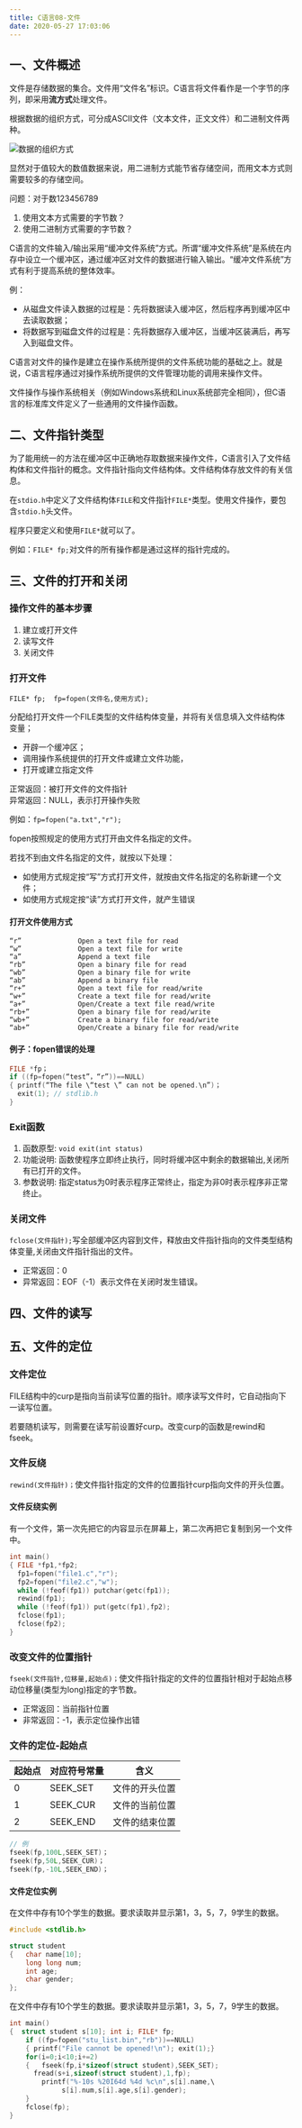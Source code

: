 ```yaml
---
title: C语言08-文件
date: 2020-05-27 17:03:06
---
```


## 一、文件概述

文件是存储数据的集合。文件用“文件名”标识。C语言将文件看作是一个字节的序列，即采用**流方式**处理文件。

根据数据的组织方式，可分成ASCII文件（文本文件，正文文件）和二进制文件两种。

![数据的组织方式](./C语言08-文件/数据的组织方式.png)

显然对于值较大的数值数据来说，用二进制方式能节省存储空间，而用文本方式则需要较多的存储空间。

问题：对于数123456789

1. 使用文本方式需要的字节数？
2. 使用二进制方式需要的字节数？

C语言的文件输入/输出采用“缓冲文件系统”方式。所谓“缓冲文件系统”是系统在内存中设立一个缓冲区，通过缓冲区对文件的数据进行输入输出。“缓冲文件系统”方式有利于提高系统的整体效率。  

例：

- 从磁盘文件读入数据的过程是：先将数据读入缓冲区，然后程序再到缓冲区中去读取数据；
- 将数据写到磁盘文件的过程是：先将数据存入缓冲区，当缓冲区装满后，再写入到磁盘文件。

C语言对文件的操作是建立在操作系统所提供的文件系统功能的基础之上。就是说，C语言程序通过对操作系统所提供的文件管理功能的调用来操作文件。

文件操作与操作系统相关（例如Windows系统和Linux系统部完全相同），但C语言的标准库文件定义了一些通用的文件操作函数。

## 二、文件指针类型

为了能用统一的方法在缓冲区中正确地存取数据来操作文件，C语言引入了文件结构体和文件指针的概念。文件指针指向文件结构体。文件结构体存放文件的有关信息。

在`stdio.h`中定义了文件结构体`FILE`和文件指针`FILE*`类型。使用文件操作，要包含`stdio.h`头文件。

程序只要定义和使用`FILE*`就可以了。  

例如：`FILE* fp;`对文件的所有操作都是通过这样的指针完成的。

## 三、文件的打开和关闭

### 操作文件的基本步骤

1. 建立或打开文件
2. 读写文件
3. 关闭文件

### 打开文件

`FILE* fp;  fp=fopen(文件名,使用方式);`

分配给打开文件一个FILE类型的文件结构体变量，并将有关信息填入文件结构体变量；

- 开辟一个缓冲区；
- 调用操作系统提供的打开文件或建立文件功能，
- 打开或建立指定文件

正常返回：被打开文件的文件指针<br/>
异常返回：NULL，表示打开操作失败

例如：`fp=fopen("a.txt","r");`

fopen按照规定的使用方式打开由文件名指定的文件。

若找不到由文件名指定的文件，就按以下处理：
- 如使用方式规定按“写”方式打开文件，就按由文件名指定的名称新建一个文件；
- 如使用方式规定按“读”方式打开文件，就产生错误

#### 打开文件使用方式

```
“r”              Open a text file for read
“w”              Open a text file for write
“a”              Append a text file 
“rb”             Open a binary file for read
“wb”             Open a binary file for write
“ab”             Append a binary file
“r+”             Open a text file for read/write
“w+”             Create a text file for read/write
“a+”             Open/Create a text file read/write
“rb+”            Open a binary file for read/write
“wb+”            Create a binary file for read/write
“ab+”            Open/Create a binary file for read/write
```

#### 例子：fopen错误的处理

```c
FILE *fp；      
if ((fp=fopen(“test”，“r”))==NULL)  
{ printf(“The file \“test \” can not be opened.\n”)；         
  exit(1); // stdlib.h
} 
```

### Exit函数

1. 函数原型: `void exit(int status)`
2. 功能说明: 函数使程序立即终止执行，同时将缓冲区中剩余的数据输出,关闭所有已打开的文件。
3. 参数说明: 指定status为0时表示程序正常终止，指定为非0时表示程序非正常终止。

### 关闭文件

`fclose(文件指针);`写全部缓冲区内容到文件，释放由文件指针指向的文件类型结构体变量,关闭由文件指针指出的文件。

- 正常返回：0
- 异常返回：EOF（-1）表示文件在关闭时发生错误。 

## 四、文件的读写


## 五、文件的定位

### 文件定位

FILE结构中的curp是指向当前读写位置的指针。顺序读写文件时，它自动指向下一读写位置。

若要随机读写，则需要在读写前设置好curp。改变curp的函数是rewind和fseek。

### 文件反绕

`rewind(文件指针)；`使文件指针指定的文件的位置指针curp指向文件的开头位置。

#### 文件反绕实例

有一个文件，第一次先把它的内容显示在屏幕上，第二次再把它复制到另一个文件中。

```c
int main()
{ FILE *fp1,*fp2;
  fp1=fopen("file1.c","r");
  fp2=fopen("file2.c","w");
  while (!feof(fp1)) putchar(getc(fp1));
  rewind(fp1);
  while (!feof(fp1)) put(getc(fp1),fp2);
  fclose(fp1);
  fclose(fp2);
}
```

### 改变文件的位置指针

`fseek(文件指针,位移量,起始点)；`使文件指针指定的文件的位置指针相对于起始点移动位移量(类型为long)指定的字节数。

- 正常返回：当前指针位置
- 非常返回：-1，表示定位操作出错

### 文件的定位-起始点

起始点|对应符号常量|含义
---|---|---
0|SEEK_SET|文件的开头位置 
1|SEEK_CUR|文件的当前位置
2|SEEK_END|文件的结束位置

```c
// 例
fseek(fp,100L,SEEK_SET)；
fseek(fp,50L,SEEK_CUR)；
fseek(fp,-10L,SEEK_END)；
```

#### 文件定位实例

在文件中存有10个学生的数据。要求读取并显示第1，3，5，7，9学生的数据。

```c
#include <stdlib.h>

struct student
{	char name[10];
	long long num;
	int age;
	char gender;
};
```

在文件中存有10个学生的数据。要求读取并显示第1，3，5，7，9学生的数据。

```c
int main()
{  struct student s[10]; int i; FILE* fp;
	if ((fp=fopen("stu_list.bin","rb"))==NULL)
	{ printf("File cannot be opened!\n"); exit(1);}
	for(i=0;i<10;i+=2)
	{   fseek(fp,i*sizeof(struct student),SEEK_SET);
      fread(s+i,sizeof(struct student),1,fp);
	    printf("%-10s %20I64d %4d %c\n",s[i].name,\
             s[i].num,s[i].age,s[i].gender);
	}
	fclose(fp);
}
```